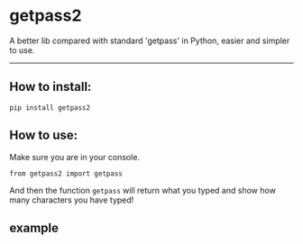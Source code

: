 # getpass2
A better lib compared with standard 'getpass' in Python, easier and simpler to use.

---

## How to install:


```
pip install getpass2
```

## How to use:

Make sure you are in your console.
```
from getpass2 import getpass
```

And then the function `getpass` will return what you typed and show how many characters you have typed!

## example
```

```
